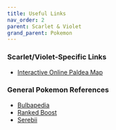 ```yaml
---
title: Useful Links
nav_order: 2
parent: Scarlet & Violet
grand_parent: Pokemon
---
```

### Scarlet/Violet-Specific Links
- [Interactive Online Paldea Map](https://mapgenie.io/pokemon-scarlet-violet/maps/paldea-region)

### General Pokemon References
- [Bulbapedia](https://bulbapedia.bulbagarden.net/)
- [Ranked Boost](https://rankedboost.com/pokemon-scarlet-violet/)
- [Serebii](https://serebii.net/)